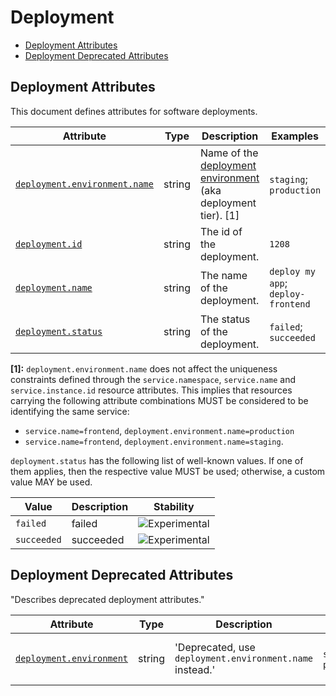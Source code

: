 <!--- Hugo front matter used to generate the website version of this page:
--->

<!-- NOTE: THIS FILE IS AUTOGENERATED. DO NOT EDIT BY HAND. -->
<!-- see templates/registry/markdown/attribute_namespace.md.j2 -->

# Deployment

- [Deployment Attributes](#deployment-attributes)
- [Deployment Deprecated Attributes](#deployment-deprecated-attributes)

## Deployment Attributes

This document defines attributes for software deployments.

| Attribute | Type | Description | Examples | Stability |
|---|---|---|---|---|
| <a id="deployment-environment-name" href="#deployment-environment-name">`deployment.environment.name`</a> | string | Name of the [deployment environment](https://wikipedia.org/wiki/Deployment_environment) (aka deployment tier). [1] | `staging`; `production` | ![Experimental](https://img.shields.io/badge/-experimental-blue) |
| <a id="deployment-id" href="#deployment-id">`deployment.id`</a> | string | The id of the deployment. | `1208` | ![Experimental](https://img.shields.io/badge/-experimental-blue) |
| <a id="deployment-name" href="#deployment-name">`deployment.name`</a> | string | The name of the deployment. | `deploy my app`; `deploy-frontend` | ![Experimental](https://img.shields.io/badge/-experimental-blue) |
| <a id="deployment-status" href="#deployment-status">`deployment.status`</a> | string | The status of the deployment. | `failed`; `succeeded` | ![Experimental](https://img.shields.io/badge/-experimental-blue) |

**[1]:** `deployment.environment.name` does not affect the uniqueness constraints defined through
the `service.namespace`, `service.name` and `service.instance.id` resource attributes.
This implies that resources carrying the following attribute combinations MUST be
considered to be identifying the same service:

* `service.name=frontend`, `deployment.environment.name=production`
* `service.name=frontend`, `deployment.environment.name=staging`.

`deployment.status` has the following list of well-known values. If one of them applies, then the respective value MUST be used; otherwise, a custom value MAY be used.

| Value  | Description | Stability |
|---|---|---|
| `failed` | failed | ![Experimental](https://img.shields.io/badge/-experimental-blue) |
| `succeeded` | succeeded | ![Experimental](https://img.shields.io/badge/-experimental-blue) |

## Deployment Deprecated Attributes

"Describes deprecated deployment attributes."

| Attribute | Type | Description | Examples | Stability |
|---|---|---|---|---|
| <a id="deployment-environment" href="#deployment-environment">`deployment.environment`</a> | string | 'Deprecated, use `deployment.environment.name` instead.' | `staging`; `production` | ![Deprecated](https://img.shields.io/badge/-deprecated-red)<br>Deprecated, use `deployment.environment.name` instead. |
